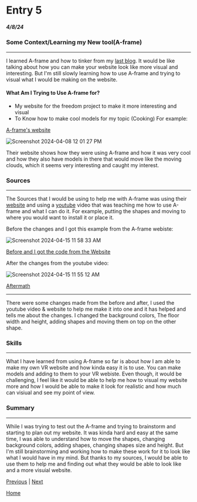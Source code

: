 # Entry 5
##### 4/8/24

### Some Context/Learning my New tool(A-frame)
----

I learned A-frame and how to tinker from my [last blog](https://github.com/caronv3030/sep10-freedom-project/blob/main/blog/entry04.md). It would be like talking about how you can make your website look like more visual and interesting.
But I'm still slowly learning how to use A-frame and trying to visual what I would be making on the website.

#### What Am I Trying to Use A-frame for?

* My website for the freedom project to make it more interesting and visual
* To Know how to make cool models for my topic (Cooking)
 For example:

[A-frame's website](https://aframe.io/)

![Screenshot 2024-04-08 12 01 27 PM](https://github.com/caronv3030/sep10-freedom-project/assets/146861646/325c467b-6ce8-431a-90f5-9c18cfd3776e)

Their website shows how they were using A-frame and how it was very cool and how they also have models in there that would move like the moving clouds, which it seems very interesting and caught my interest. 

### Sources
----  
The Sources that I would be using to help me with A-frame was using their [website](https://aframe.io/docs/1.5.0/introduction/) and using a [youtube](https://www.youtube.com/watch?v=mETucqeOmXA&t=377s) video that was teaching me how to use A-frame and what I can do it. For example, putting the shapes and moving to where you would want to install it or place it. 

Before the changes and I got this example from the A-frame webiste:

![Screenshot 2024-04-15 11 58 33 AM](https://github.com/caronv3030/sep10-freedom-project/assets/146861646/891bd202-fd10-42ba-8cc8-f7c47d69c4d8)

[Before and I got the code from the Website](https://glitch.com/edit/#!/mellow-maddening-neptune?path=index.html%3A12%3A14)

After the changes from the youtube video:

![Screenshot 2024-04-15 11 55 12 AM](https://github.com/caronv3030/sep10-freedom-project/assets/146861646/b5b2f767-8258-4c3a-b3be-dcd4dcdf87d5)

[Aftermath](https://glitch.com/edit/#!/helpful-dapper-sparrow?path=README.md%3A1%3A0)

---
There were some changes made from the before and after, I used the youtube video & website to help me make it into one and it has helped and tells me about the changes. I changed the background colors, The floor width and height, adding shapes and moving them on top on the other shape. 

### Skills
----
What I have learned from using A-frame so far is about how I am able to make my own VR website and how kinda easy it is to use. You can make models and adding to them to your VR webiste. Even though, it would be challenging, I feel like it would be able to help me how to visual my website more and how I would be able to make it look for realistic and how much can visiual and see my point of view.

### Summary
----
While I was trying to test out the A-frame and trying to brainstorm and starting to plan out my website. It was kinda hard and easy at the same time, I was able to understand how to move the shapes, changing background colors, adding shapes, changing shapes size and height. But I'm still brainstorming and working how to make these work for it to look like what I would have in my mind. But thanks to my sources, I would be able to use them to help me and finding out what they would be able to look like and a more visuial website.

[Previous](entry04.md) | [Next](entry06.md)

[Home](../README.md)
